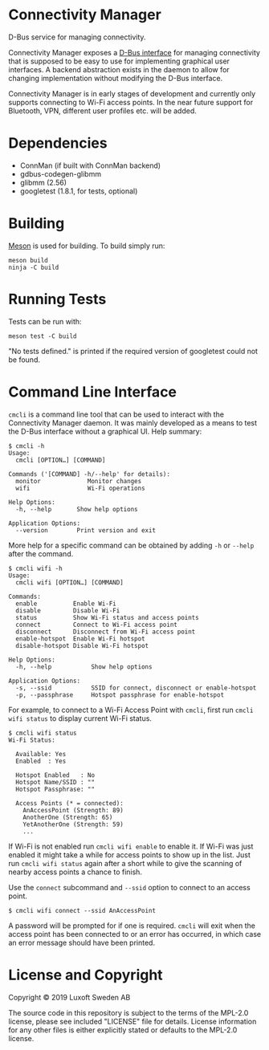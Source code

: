 # Connectivity Manager

D-Bus service for managing connectivity.

Connectivity Manager exposes a [D-Bus interface](data/com.luxoft.ConnectivityManager.xml) for
managing connectivity that is supposed to be easy to use for implementing graphical user interfaces.
A backend abstraction exists in the daemon to allow for changing implementation without modifying
the D-Bus interface.

Connectivity Manager is in early stages of development and currently only supports connecting to
Wi-Fi access points. In the near future support for Bluetooth, VPN, different user profiles etc.
will be added.

# Dependencies

- ConnMan (if built with ConnMan backend)
- gdbus-codegen-glibmm
- glibmm (2.56)
- googletest (1.8.1, for tests, optional)

# Building

[Meson](https://mesonbuild.com/) is used for building. To build simply run:

```shell
meson build
ninja -C build
```

# Running Tests

Tests can be run with:

```shell
meson test -C build
```

"No tests defined." is printed if the required version of googletest could not be found.

# Command Line Interface

`cmcli` is a command line tool that can be used to interact with the Connectivity Manager daemon. It
was mainly developed as a means to test the D-Bus interface without a graphical UI. Help summary:

```
$ cmcli -h
Usage:
  cmcli [OPTION…] [COMMAND]

Commands ('[COMMAND] -h/--help' for details):
  monitor             Monitor changes
  wifi                Wi-Fi operations

Help Options:
  -h, --help       Show help options

Application Options:
  --version        Print version and exit
```

More help for a specific command can be obtained by adding `-h` or `--help` after the command.

```
$ cmcli wifi -h
Usage:
  cmcli wifi [OPTION…] [COMMAND]

Commands:
  enable          Enable Wi-Fi
  disable         Disable Wi-Fi
  status          Show Wi-Fi status and access points
  connect         Connect to Wi-Fi access point
  disconnect      Disconnect from Wi-Fi access point
  enable-hotspot  Enable Wi-Fi hotspot
  disable-hotspot Disable Wi-Fi hotspot

Help Options:
  -h, --help           Show help options

Application Options:
  -s, --ssid           SSID for connect, disconnect or enable-hotspot
  -p, --passphrase     Hotspot passphrase for enable-hotspot
```

For example, to connect to a Wi-Fi Access Point with `cmcli`, first run `cmcli wifi status` to
display current Wi-Fi status.

```
$ cmcli wifi status
Wi-Fi Status:

  Available: Yes
  Enabled  : Yes

  Hotspot Enabled   : No
  Hotspot Name/SSID : ""
  Hotspot Passphrase: ""

  Access Points (* = connected):
    AnAccessPoint (Strength: 89)
    AnotherOne (Strength: 65)
    YetAnotherOne (Strength: 59)
    ...
```

If Wi-Fi is not enabled run `cmcli wifi enable` to enable it. If Wi-Fi was just enabled it might
take a while for access points to show up in the list. Just run `cmcli wifi status` again after a
short while to give the scanning of nearby access points a chance to finish.

Use the `connect` subcommand and `--ssid` option to connect to an access point.

```
$ cmcli wifi connect --ssid AnAccessPoint
```

A password will be prompted for if one is required. `cmcli` will exit when the access point has been
connected to or an error has occurred, in which case an error message should have been printed.

# License and Copyright

Copyright © 2019 Luxoft Sweden AB

The source code in this repository is subject to the terms of the MPL-2.0 license, please see
included "LICENSE" file for details. License information for any other files is either explicitly
stated or defaults to the MPL-2.0 license.

